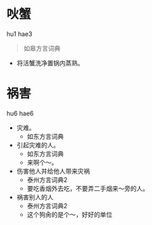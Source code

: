# 吙蟹
hu1 hae3
> 如皋方言词典
- 将活蟹洗净置锅内蒸熟。

# 祸害
hu6 hae6
+ 灾难。
  * 如东方言词典
+ 引起灾难的人。
  * 如东方言词典
  - 来啊个～。
+ 伤害他人并给他人带来灾祸
  * 泰州方言词典2
  - 要吃香烟外去吃，不要弄二手烟来～旁的人。
+ 祸害别人的人
  * 泰州方言词典2
  - 这个狗肏的是个～，好好的单位
